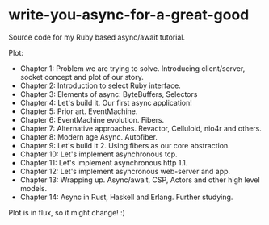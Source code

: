 # write-you-async-for-a-great-good
Source code for my Ruby based async/await tutorial.

Plot:

- Chapter 1: Problem we are trying to solve. Introducing client/server, socket concept and plot of our story.
- Chapter 2: Introduction to select Ruby interface.
- Chapter 3: Elements of async: ByteBuffers, Selectors
- Chapter 4: Let's build it. Our first async application!
- Chapter 5: Prior art. EventMachine.
- Chapter 6: EventMachine evolution. Fibers.
- Chapter 7: Alternative approaches. Revactor, Celluloid, nio4r and others.
- Chapter 8: Modern age Async. Autofiber.
- Chapter 9: Let's build it 2. Using fibers as our core abstraction.
- Chapter 10: Let's implement asynchronous tcp.
- Chapter 11: Let's implement asynchronous http 1.1.
- Chapter 12: Let's implement asyncronous web-server and app.
- Chapter 13: Wrapping up. Async/await, CSP, Actors and other high level models.
- Chapter 14: Async in Rust, Haskell and Erlang. Further studying.

Plot is in flux, so it might change! :)
